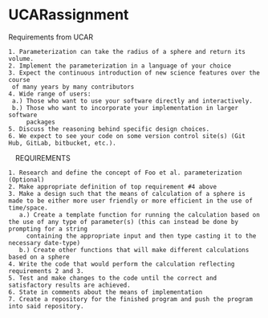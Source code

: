 # UCARassignment

  Requirements from UCAR

	1. Parameterization can take the radius of a sphere and return its volume.
	2. Implement the parameterization in a language of your choice
	3. Expect the continuous introduction of new science features over the course
     of many years by many contributors
	4. Wide range of users: 
     a.) Those who want to use your software directly and interactively.
     b.) Those who want to incorporate your implementation in larger software
         packages
	5. Discuss the reasoning behind specific design choices.
	6. We expect to see your code on some version control site(s) (Git Hub, GitLab, bitbucket, etc.). 


  REQUIREMENTS

	1. Research and define the concept of Foo et al. parameterization (Optional)
	2. Make appropriate definition of top requirement #4 above
	3. Make a design such that the means of calculation of a sphere is made to be either more user friendly or more efficient in the use of time/space.
	   a.) Create a template function for running the calculation based on the use of any type of parameter(s) (this can instead be done by prompting for a string
         containing the appropriate input and then type casting it to the necessary date-type)
	   b.) Create other functions that will make different calculations based on a sphere
	4. Write the code that would perform the calculation reflecting requirements 2 and 3.
	5. Test and make changes to the code until the correct and satisfactory results are achieved.
	6. State in comments about the means of implementation
	7. Create a repository for the finished program and push the program into said repository.
